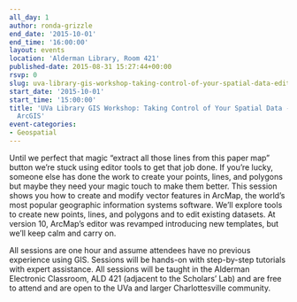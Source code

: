 ```yaml
---
all_day: 1
author: ronda-grizzle
end_date: '2015-10-01'
end_time: '16:00:00'
layout: events
location: 'Alderman Library, Room 421'
published-date: 2015-08-31 15:27:44+00:00
rsvp: 0
slug: uva-library-gis-workshop-taking-control-of-your-spatial-data-editing-in-arcgis
start_date: '2015-10-01'
start_time: '15:00:00'
title: 'UVa Library GIS Workshop: Taking Control of Your Spatial Data - Editing in
  ArcGIS'
event-categories:
- Geospatial
---
```


Until we perfect that magic “extract all those lines from this paper map” button we’re stuck using editor tools to get that job done.  If you’re lucky, someone else has done the work to create your points, lines, and polygons but maybe they need your magic touch to make them better.  This session shows you how to create and modify vector features in ArcMap, the world’s most popular geographic information systems software.  We’ll explore tools to create new points, lines, and polygons and to edit existing datasets.  At version 10, ArcMap’s editor was revamped introducing new templates, but we’ll keep calm and carry on.

All sessions are one hour and assume attendees have no previous experience using GIS. Sessions will be hands-on with step-by-step tutorials with expert assistance. All sessions will be taught in the Alderman Electronic Classroom, ALD 421 (adjacent to the Scholars’ Lab) and are free to attend and are open to the UVa and larger Charlottesville community.
